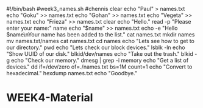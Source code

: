 #!/bin/bash
#week3_names.sh
#chennis
clear
echo "Paul" > names.txt
echo "Goku" >> names.txt
echo "Gohan" >> names.txt
echo "Vegeta" >> names.txt
echo "Frieza" >> names.txt
clear
echo "Hello."
read -p "Please enter your name:" name
echo "$name" >> names.txt
echo -e "Hello $name\nYour name has been added to the list."
cat names.txt
mkdir names
mv names.txt/names
cat names.txt
cd names
echo "Lets see how to get to our directory."
pwd
echo "Lets check our block devices."
lsblk -ln
echo "Show UUID of our disk."
blkid/dev/names
echo "Take out the trash."
blkid -g
echo "Check our memory."
dmesg | grep -i memory
echo "Get a list of devices."
dd if=/dev/zero of=./names.txt bs=1M count=1
echo "Convert to hexadecimal."
hexdump names.txt
echo "Goodbye."

  
# WEEK4-Material